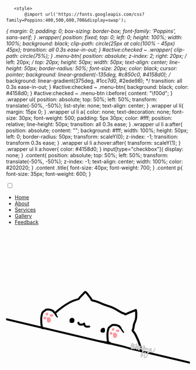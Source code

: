 <html lang="en" dir="ltr">
   <head>
      <meta charset="utf-8">
      <title>Fullscreen Overlay Navigation | CodingNepal</title>
      <link rel="stylesheet" href="style.css">
      <link rel="stylesheet" href="https://cdnjs.cloudflare.com/ajax/libs/font-awesome/5.15.3/css/all.min.css"/>
	   
	   <style>
		   @import url('https://fonts.googleapis.com/css?family=Poppins:400,500,600,700&display=swap');
*{
  margin: 0;
  padding: 0;
  box-sizing: border-box;
  font-family: 'Poppins', sans-serif;
}
.wrapper{
  position: fixed;
  top: 0;
  left: 0;
  height: 100%;
  width: 100%;
  background: black;
  clip-path: circle(25px at calc(100% - 45px) 45px);
  transition: all 0.3s ease-in-out;
}
#active:checked ~ .wrapper{
  clip-path: circle(75%);
}
.menu-btn{
  position: absolute;
  z-index: 2;
  right: 20px;
  /* left: 20px; */
  top: 20px;
  height: 50px;
  width: 50px;
  text-align: center;
  line-height: 50px;
  border-radius: 50%;
  font-size: 20px;
  color: black;
  cursor: pointer;
  background: linear-gradient(-135deg, #c850c0, #4158d0);
  /* background: linear-gradient(375deg, #1cc7d0, #2ede98); */
  transition: all 0.3s ease-in-out;
}
#active:checked ~ .menu-btn{
  background: black;
  color: #4158d0;
}
#active:checked ~ .menu-btn i:before{
  content: "\f00d";
}
.wrapper ul{
  position: absolute;
  top: 50%;
  left: 50%;
  transform: translate(-50%, -50%);
  list-style: none;
  text-align: center;
}
.wrapper ul li{
  margin: 15px 0;
}
.wrapper ul li a{
  color: none;
  text-decoration: none;
  font-size: 30px;
  font-weight: 500;
  padding: 5px 30px;
  color: #fff;
  position: relative;
  line-height: 50px;
  transition: all 0.3s ease;
}
.wrapper ul li a:after{
  position: absolute;
  content: "";
  background: #fff;
  width: 100%;
  height: 50px;
  left: 0;
  border-radius: 50px;
  transform: scaleY(0);
  z-index: -1;
  transition: transform 0.3s ease;
}
.wrapper ul li a:hover:after{
  transform: scaleY(1);
}
.wrapper ul li a:hover{
  color: #4158d0;
}
input[type="checkbox"]{
  display: none;
}
.content{
  position: absolute;
  top: 50%;
  left: 50%;
  transform: translate(-50%, -50%);
  z-index: -1;
  text-align: center;
  width: 100%;
  color: #202020;
}
.content .title{
  font-size: 40px;
  font-weight: 700;
}
.content p{
  font-size: 35px;
  font-weight: 600;
}
	   </style>
   </head>
   <body>
      <input type="checkbox" id="active">
      <label for="active" class="menu-btn"><i class="fas fa-bars"></i></label>
      <div class="wrapper">
         <ul>
            <li><a href="#">Home</a></li>
            <li><a href="#">About</a></li>
            <li><a href="#">Services</a></li>
            <li><a href="#">Gallery</a></li>
            <li><a href="#">Feedback</a></li>
         </ul>
      </div>
      <div class="content">
         <div class="title">
		<img src="2w2otnhwuck11.gif">
         </div>
      </div>
   </body>
</html>

